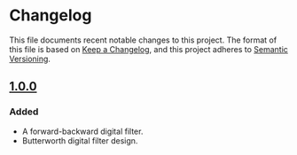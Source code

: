 # Changelog

This file documents recent notable changes to this project. The format of this
file is based on [Keep a Changelog](https://keepachangelog.com/en/1.0.0/), and
this project adheres to [Semantic
Versioning](https://semver.org/spec/v2.0.0.html).

## [1.0.0]

### Added

* A forward-backward digital filter.
* Butterworth digital filter design.

[1.0.0]: https://github.com/vinesystems/lair/tree/1.0.0
